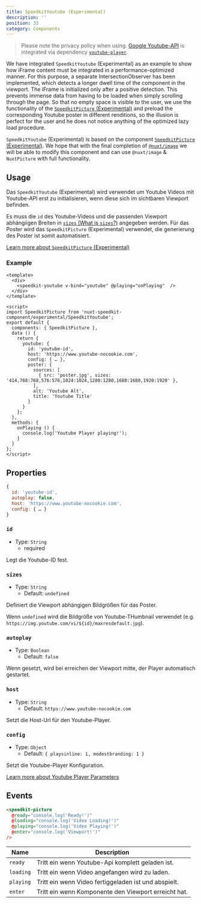 ```yaml
---
title: SpeedkitYoutube (Experimental)
description: ''
position: 33
category: Components
---
```


> Please note the privacy policy when using. [Google Youtube-API](https://developers.google.com/youtube/v3) is integrated via dependency [`youtube-player`](https://www.npmjs.com/package/youtube-player).

We have integrated `SpeedkitYoutube` (Experimental) as an example to show how iFrame content must be integrated in a performance-optimized manner.
For this purpose, a separate IntersectionObserver has been implemented, which detects a longer dwell time of the component in the viewport. The iFrame is initialized only after a positive detection. This prevents immense data from having to be loaded when simply scrolling through the page.
So that no empty space is visible to the user, we use the functionality of the [`SpeedkitPicture` (Experimental)](/components/experimental-speedkit-picture) and preload the corresponding Youtube poster in different renditions, so the illusion is perfect for the user and he does not notice anything of the optimized lazy load procedure.

<alert type="warning">`SpeedkitYoutube` (Experimental) is based on the component [`SpeedkitPicture` (Experimental)](/components/experimental-speedkit-picture). We hope that with the final completion of [`@nuxt/image`](https://image.nuxtjs.org/) we will be able to modify this component and can use `@nuxt/image` & `NuxtPicture` with full functionality.</alert>

## Usage

Das `SpeedkitYoutube` (Experimental) wird verwendet um Youtube Videos mit Youtube-API erst zu initialisieren, wenn diese sich im sichtbaren Viewport befinden.

Es muss die `id` des Youtube-Videos und die passenden Viewport abhängiigen Breiten in [`sizes` (What is `sizes`?)](/components/experimental-speedkit-picture#sources) angegeben werden. 
Für das Poster wird das `SpeedkitPicture` (Experimental) verwendet, die generierung des Poster ist somit automatisiert.

[Learn more about `SpeedkitPicture` (Experimental)](/components/experimental-speedkit-picture)

### Example

```vue
<template>
  <div>
    <speedkit-youtube v-bind="youtube" @playing="onPlaying"  />
  </div>
</template>

<script>
import SpeedkitPicture from 'nuxt-speedkit-component/experimental/SpeedkitYoutube';
export default {
  components: { SpeedkitPicture },
  data () {
    return {
      youtube: {
        id: 'youtube-id',
        host: 'https://www.youtube-nocookie.com',
        config: { … },
        poster: {
          sources: [
            { src: 'poster.jpg', sizes: '414,768:768,576:576,1024:1024,1280:1280,1680:1680,1920:1920' },
          ],
          alt: 'Youtube Alt',
          title: 'Youtube Title'
        }
      }
    };
  },
  methods: {
    onPlaying () {
      console.log('Youtube Player playing!');
    }
  }
};
</script>
```


## Properties

```js
{
  id: 'youtube-id',
  autoplay: false,
  host: 'https://www.youtube-nocookie.com',
  config: { … }
}
```

### `id`
- Type: `String`
  - <badge>required</badge>

Legt die Youtube-ID fest.

### `sizes`
- Type: `String`
  - Default: `undefined`

Definiert die Viewport abhängigen Bildgrößen für das Poster.

Wenn `undefined` wird die Bildgröße von Youtube-THumbnail verwendet (e.g. `https://img.youtube.com/vi/${id}/maxresdefault.jpg`).

### `autoplay`
- Type: `Boolean`
  - Default: `false`

Wenn gesetzt, wird bei erreichen der Viewport mitte, der Player automatisch gestartet.

### `host`
- Type: `String`
  - Default: `https://www.youtube-nocookie.com`

Setzt die Host-Url für den Youtube-Player.

### `config`
- Type: `Object`
  - Default: `{ playsinline: 1, modestbranding: 1 }`

Setzt die Youtube-Player Konfiguration. 

[Learn more about Youtube Player Parameters](https://developers.google.com/youtube/player_parameters.html?playerVersion=HTML5)

## Events

```html
<speedkit-picture 
  @ready="console.log('Ready!')" 
  @loading="console.log('Video Loading!')" 
  @playing="console.log('Video Playing!')" 
  @enter="console.log('Viewport!')" 
/>
```

| Name      | Description                                          |
| --------- | ---------------------------------------------------- |
| `ready`   | Tritt ein wenn Youtube-Api komplett geladen ist.     |
| `loading` | Tritt ein wenn Video angefangen wird zu laden.       |
| `playing` | Tritt ein wenn Video fertiggeladen ist und abspielt. |
| `enter`   | Tritt ein wenn Komponente den Viewport erreicht hat. |
